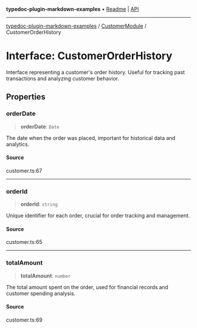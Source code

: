 **typedoc-plugin-markdown-examples** • [Readme](../../README.md) \| [API](../../modules.md)

***

[typedoc-plugin-markdown-examples](../../README.md) / [CustomerModule](../README.md) / CustomerOrderHistory

# Interface: CustomerOrderHistory

Interface representing a customer's order history.
Useful for tracking past transactions and analyzing customer behavior.

## Properties

### orderDate

> **orderDate**: `Date`

The date when the order was placed, important for historical data and analytics.

#### Source

customer.ts:67

***

### orderId

> **orderId**: `string`

Unique identifier for each order, crucial for order tracking and management.

#### Source

customer.ts:65

***

### totalAmount

> **totalAmount**: `number`

The total amount spent on the order, used for financial records and customer spending analysis.

#### Source

customer.ts:69

